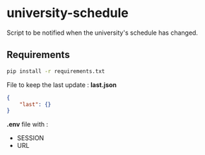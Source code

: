 # university-schedule

Script to be notified when the university's schedule has changed.

## Requirements 

```sh
pip install -r requirements.txt
```

File to keep the last update : **last.json**

```json
{
    "last": {}
}
```

**.env** file with :
- SESSION
- URL